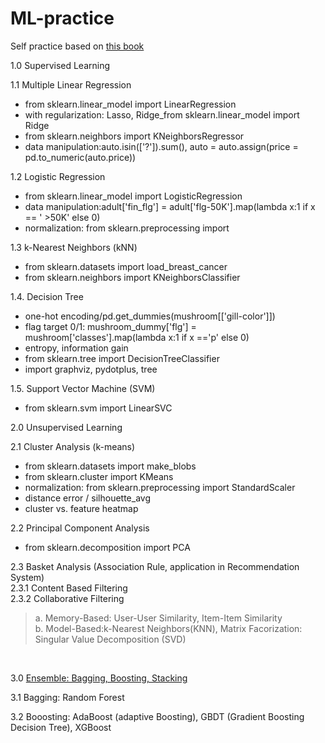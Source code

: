 # ML-practice
Self practice based on <a href="https://www.books.com.tw/products/0010859473">this book</a>

<div>
<p>1.0 Supervised Learning</p>
<div>
  <p>1.1 Multiple Linear Regression 
   <ul>
      <li>from sklearn.linear_model import LinearRegression</li>
      <li>with regularization: Lasso, Ridge_from sklearn.linear_model import Ridge</li>
      <li>from sklearn.neighbors import KNeighborsRegressor</li>
      <li>data manipulation:auto.isin(['?']).sum(), auto = auto.assign(price = pd.to_numeric(auto.price))</li>
   <ul/>
  </p>
</div>
<div>
  <p>1.2 Logistic Regression
    <ul>
      <li>from sklearn.linear_model import LogisticRegression</li>
      <li>data manipulation:adult['fin_flg'] = adult['flg-50K'].map(lambda x:1 if x == ' >50K' else 0)</li>
      <li>normalization: from sklearn.preprocessing import </li>
       <ul/>
  </p>
</div>
<div>
  <p>1.3 k-Nearest Neighbors (kNN)
    <ul>
      <li>from sklearn.datasets import load_breast_cancer</li>
      <li>from sklearn.neighbors import KNeighborsClassifier</li>
    </ul>
  </p>
</div>
<div>
  <p>1.4. Decision Tree<br/><p/>
     <ul>
      <li>one-hot encoding/pd.get_dummies(mushroom[['gill-color']])</li>
      <li>flag target 0/1: mushroom_dummy['flg'] = mushroom['classes'].map(lambda x:1 if x =='p' else 0)</li>
      <li>entropy, information gain</li>
      <li>from sklearn.tree import DecisionTreeClassifier</li>
      <li>import graphviz, pydotplus, tree</li>
     </ul>
  </p>
</div>
   <p>1.5. Support Vector Machine (SVM)
    <ul>
      <li>from sklearn.svm import LinearSVC</li>
      </ul>
   </p>
      
<p>2.0 Unsupervised Learning<br/><p/>
<p>2.1 Cluster Analysis (k-means) 
    <ul>
      <li>from sklearn.datasets import make_blobs</li>
      <li>from sklearn.cluster import KMeans</li>
      <li>normalization: from sklearn.preprocessing import StandardScaler</li>
      <li>distance error / silhouette_avg</li>
      <li>cluster vs. feature heatmap</li>
     <ul/>
<p/> </div>
<div>
<p> 2.2 Principal Component Analysis<br/>
  <ul>
    <li>from sklearn.decomposition import PCA</li>
  </ul>
  </p> 
<p>2.3 Basket Analysis (Association Rule, application in Recommendation System)<br/> 
      2.3.1 Content Based Filtering<br/>
      2.3.2 Collaborative Filtering <br/>
      <blockquote>a. Memory-Based: User-User Similarity, Item-Item Similarity<br/>  
        b. Model-Based:k-Nearest Neighbors(KNN), Matrix Facorization: Singular Value Decomposition (SVD)</blockquote><br/>
<p>3.0 <a href="https://xijunlee.github.io/2017/06/03/%E9%9B%86%E6%88%90%E5%AD%A6%E4%B9%A0%E6%80%BB%E7%BB%93/">Ensemble: Bagging, Boosting, Stacking</a><br/><p/>
<p>3.1 Bagging: Random Forest<br/><p/>
<p>3.2 Booosting: AdaBoost (adaptive Boosting), GBDT (Gradient Boosting Decision Tree), XGBoost<p/></div>
  
